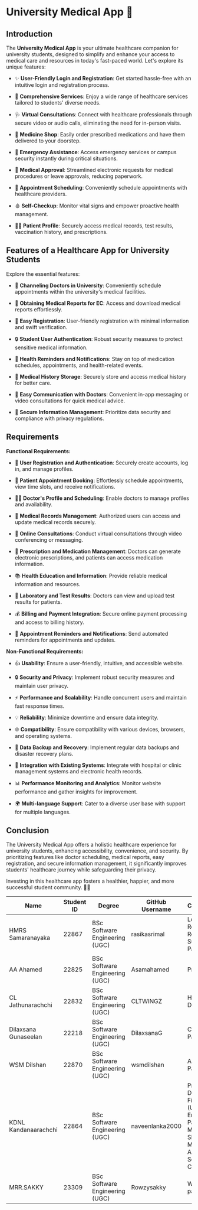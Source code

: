 # University Medical App 🏥

## Introduction

The **University Medical App** is your ultimate healthcare companion for university students, designed to simplify and enhance your access to medical care and resources in today's fast-paced world. Let's explore its unique features:

- ✨ **User-Friendly Login and Registration**: Get started hassle-free with an intuitive login and registration process.
  
- 🌟 **Comprehensive Services**: Enjoy a wide range of healthcare services tailored to students' diverse needs.
  
- 🩺 **Virtual Consultations**: Connect with healthcare professionals through secure video or audio calls, eliminating the need for in-person visits.

- 💊 **Medicine Shop**: Easily order prescribed medications and have them delivered to your doorstep.

- 🚨 **Emergency Assistance**: Access emergency services or campus security instantly during critical situations.
  
- 📝 **Medical Approval**: Streamlined electronic requests for medical procedures or leave approvals, reducing paperwork.

- 📅 **Appointment Scheduling**: Conveniently schedule appointments with healthcare providers.

- 🩸 **Self-Checkup**: Monitor vital signs and empower proactive health management.

- 👩‍⚕️ **Patient Profile**: Securely access medical records, test results, vaccination history, and prescriptions.

## Features of a Healthcare App for University Students

Explore the essential features:

- 📅 **Channeling Doctors in University**: Conveniently schedule appointments within the university's medical facilities.

- 📜 **Obtaining Medical Reports for EC**: Access and download medical reports effortlessly.

- 📝 **Easy Registration**: User-friendly registration with minimal information and swift verification.

- 🔒 **Student User Authentication**: Robust security measures to protect sensitive medical information.

- 📌 **Health Reminders and Notifications**: Stay on top of medication schedules, appointments, and health-related events.

- 📂 **Medical History Storage**: Securely store and access medical history for better care.

- 💬 **Easy Communication with Doctors**: Convenient in-app messaging or video consultations for quick medical advice.

- 🔐 **Secure Information Management**: Prioritize data security and compliance with privacy regulations.

## Requirements

**Functional Requirements:**

- 📝 **User Registration and Authentication**: Securely create accounts, log in, and manage profiles.

- 📅 **Patient Appointment Booking**: Effortlessly schedule appointments, view time slots, and receive notifications.

- 👩‍⚕️ **Doctor's Profile and Scheduling**: Enable doctors to manage profiles and availability.

- 📂 **Medical Records Management**: Authorized users can access and update medical records securely.

- 📱 **Online Consultations**: Conduct virtual consultations through video conferencing or messaging.

- 💊 **Prescription and Medication Management**: Doctors can generate electronic prescriptions, and patients can access medication information.

- 📚 **Health Education and Information**: Provide reliable medical information and resources.

- 🧪 **Laboratory and Test Results**: Doctors can view and upload test results for patients.

- 💰 **Billing and Payment Integration**: Secure online payment processing and access to billing history.

- 📆 **Appointment Reminders and Notifications**: Send automated reminders for appointments and updates.

**Non-Functional Requirements:**

- 👍 **Usability**: Ensure a user-friendly, intuitive, and accessible website.

- 🔒 **Security and Privacy**: Implement robust security measures and maintain user privacy.

- ⚡ **Performance and Scalability**: Handle concurrent users and maintain fast response times.

- 💡 **Reliability**: Minimize downtime and ensure data integrity.

- 🌐 **Compatibility**: Ensure compatibility with various devices, browsers, and operating systems.

- 📂 **Data Backup and Recovery**: Implement regular data backups and disaster recovery plans.

- 🔄 **Integration with Existing Systems**: Integrate with hospital or clinic management systems and electronic health records.

- 📊 **Performance Monitoring and Analytics**: Monitor website performance and gather insights for improvement.

- 🌍 **Multi-language Support**: Cater to a diverse user base with support for multiple languages.

## Conclusion

The University Medical App offers a holistic healthcare experience for university students, enhancing accessibility, convenience, and security. By prioritizing features like doctor scheduling, medical reports, easy registration, and secure information management, it significantly improves students' healthcare journey while safeguarding their privacy.

Investing in this healthcare app fosters a healthier, happier, and more successful student community. 🌟💪



| Name                 | Student ID | Degree                          | GitHub Username | Contribution                 |
|----------------------|------------|---------------------------------|-----------------|------------------------------|
| HMRS Samaranayaka    | 22867      | BSc Software Engineering (UGC)  | rasikasrimal    | Login, Register, Registration Success Page |
| AA Ahamed            | 22825      | BSc Software Engineering (UGC)  | Asamahamed      | Profile Page                 |
| CL Jathunarachchi    | 22832      | BSc Software Engineering (UGC)  | CLTWINGZ        | Homepage Design              |
| Dilaxsana Gunaseelan | 22218      | BSc Software Engineering (UGC)  | DilaxsanaG      | Consult Page                 |
| WSM Dilshan          | 22870      | BSc Software Engineering (UGC)  | wsmdilshan      | Appointment Page             |
| KDNL Kandanaarachchi | 22864      | BSc Software Engineering (UGC)  | naveenlanka2000 | Prototype Design Figma (UI/UX) , Emergency Page, Medical Shop, Medical Approval, Self Checkup|
| MRR.SAKKY            | 23309      | BSc Software Engineering (UGC)  | Rowzysakky      |    Welcome page              |



